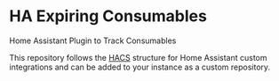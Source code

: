 # HA Expiring Consumables
Home Assistant Plugin to Track Consumables

This repository follows the [HACS](https://hacs.xyz/) structure for
Home Assistant custom integrations and can be added to your instance
as a custom repository.